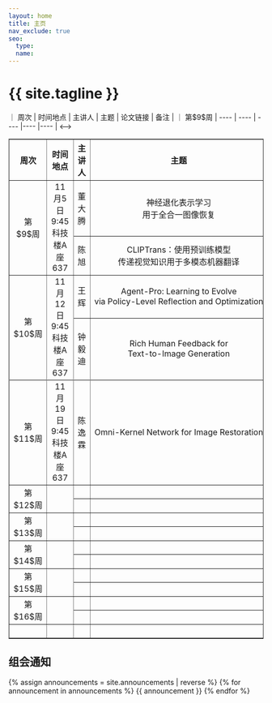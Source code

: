 ```yaml
---
layout: home
title: 主页
nav_exclude: true
seo:
  type: 
  name: 
---
```


# {{ site.tagline }}

<!-->｜ 周次  | 时间地点 |  主讲人  |  主题  |  论文链接  |  备注  |
｜ 第$9$周  | ----  | ----  | ----  |----  |----  |
<-->
<table border="1">
  <tr>
    <th style="text-align:center;">周次</th>
    <th>时间地点</th>
    <th>主讲人</th>
    <th>主题</th>
    <th>论文链接</th>
    <th>备注</th>
  </tr>
  <tr>
    <td style="text-align:center;" rowspan="2">第$9$周</td>
    <td style="text-align:center" rowspan="2">11月5日9:45<br>科技楼A座637</td>
    <td style="text-align:center;">董大腾</td>
    <td style="text-align:center; white-space: nowrap">神经退化表示学习<br>用于全合一图像恢复</td>
    <td style="text-align:center; white-space: nowrap"><a href="https://ieeexplore.ieee.org/document/10680296" target= "_blank"> Neural Degradation Representation Learning for All-in-One Image Restoration </a></td>
    <td style="text-align:center;" rowspan="2"><a href="https://basics.sjtu.edu.cn/~yangqizhe/pdf/group/semin9-ddt-1105.pptx" target= "_blank"> Slides By 董大腾 </a></td>
  </tr>
  <tr>
    <td style="text-align:center;">陈旭</td>
      <td style="text-align:center; white-space: nowrap">CLIPTrans：使用预训练模型<br>传递视觉知识用于多模态机器翻译</td>
    <td style="text-align:center; white-space: nowrap"><a href="https://openaccess.thecvf.com//content/ICCV2023/html/Gupta_CLIPTrans_Transferring_Visual_Knowledge_with_Pre-trained_Models_for_Multimodal_Machine_ICCV_2023_paper.html" target= "_blank" >CLIPTrans: Transferring Visual Knowledge with Pre-trained Models for Multimodal Machine Translation
</a></td>
  </tr>
   <tr>
    <td style="text-align:center;" rowspan="2">第$10$周</td>
    <td style="text-align:center" rowspan="2">11月12日9:45<br>科技楼A座637</td>
    <td style="text-align:center;">王辉</td>
    <td style="text-align:center; white-space: nowrap">Agent-Pro: Learning to Evolve <br> via Policy-Level Reflection and
Optimization</td>
    <td style="text-align:center;"><a href="https://aclanthology.org/2024.acl-long.292/" target= "_blank"> Agent-Pro: Learning to Evolve <br> via Policy-Level Reflection and
Optimization </a></td>
    <td style="text-align:center;" rowspan="2"></td>
  </tr>
  <tr>
    <td style="text-align:center;">钟毅迪</td>
    <td style="text-align:center; white-space: nowrap">Rich Human Feedback for <br> Text-to-Image Generation</td>
    <td style="text-align:center;"><a href="https://openaccess.thecvf.com/content/CVPR2024/html/Liang_Rich_Human_Feedback_for_Text-to-Image_Generation_CVPR_2024_paper.html" target= "_blank"> Rich Human Feedback for <br> Text-to-Image Generation </a></td>
  </tr>
   <tr>
    <td style="text-align:center;" rowspan="2">第$11$周</td>
    <td style="text-align:center" rowspan="2">11月19日9:45<br>科技楼A座637</td>
    <td style="text-align:center" rowspan="2">陈逸霖</td>
    <td style="text-align:center; white-space: nowrap" rowspan="2">Omni-Kernel Network for Image Restoration</td>
    <td style="text-align:center;" rowspan="2"><a href="https://ojs.aaai.org/index.php/AAAI/article/view/27907" target= "_blank"> Omni-Kernel Network for Image Restoration </a></td>
    <td style="text-align:center;" rowspan="2"></td>
  </tr>
  <tr>
  </tr>

   <tr>
    <td style="text-align:center" rowspan="2">第$12$周</td>
    <td style="text-align:center" rowspan="2"></td>
    <td style="text-align:center;"></td>
    <td style="text-align:center; white-space: nowrap"></td>
    <td style="text-align:center;"></td>
    <td style="text-align:center;" rowspan="2"></td>
  </tr>
  <tr>
    <td style="text-align:center;"></td>
    <td style="text-align:center; white-space: nowrap"></td>
    <td style="text-align:center;"></td>
  </tr>
   <tr>
    <td style="text-align:center;" rowspan="2">第$13$周</td>
    <td style="text-align:center" rowspan="2"></td>
    <td style="text-align:center;"></td>
    <td style="text-align:center; white-space: nowrap"></td>
    <td style="text-align:center;"></td>
    <td style="text-align:center;" rowspan="2"></td>
  </tr>
  <tr>
    <td style="text-align:center;"></td>
    <td style="text-align:center; white-space: nowrap"></td>
    <td style="text-align:center;"></td>
  </tr>
   <tr>
    <td style="text-align:center;" rowspan="2">第$14$周</td>
    <td style="text-align:center" rowspan="2"></td>
    <td style="text-align:center;"></td>
    <td style="text-align:center; white-space: nowrap"></td>
    <td style="text-align:center;"></td>
    <td style="text-align:center;" rowspan="2"></td>
  </tr>
  <tr>
    <td style="text-align:center;"></td>
    <td style="text-align:center; white-space: nowrap"></td>
    <td style="text-align:center;"></td>
  </tr>
   <tr>
    <td style="text-align:center;" rowspan="2">第$15$周</td>
    <td style="text-align:center" rowspan="2"></td>
    <td style="text-align:center;"></td>
    <td style="text-align:center; white-space: nowrap"></td>
    <td style="text-align:center;"></td>
    <td style="text-align:center;" rowspan="2"></td>
  </tr>
  <tr>
    <td style="text-align:center;"></td>
    <td style="text-align:center; white-space: nowrap"></td>
    <td style="text-align:center;"></td>
  </tr>
   <tr>
    <td style="text-align:center;" rowspan="2">第$16$周</td>
    <td style="text-align:center" rowspan="2"></td>
    <td style="text-align:center;"></td>
    <td style="text-align:center; white-space: nowrap"></td>
    <td style="text-align:center;"></td>
    <td style="text-align:center;" rowspan="2"></td>
  </tr>
  <tr>
    <td style="text-align:center;"></td>
    <td style="text-align:center; white-space: nowrap"></td>
    <td style="text-align:center;"></td>
  </tr>

   <tr>
    <td style="text-align:center;" rowspan="2"></td>
    <td style="text-align:center;" rowspan="2"></td>
    <td style="text-align:center;" rowspan="2"></td>
    <td style="text-align:center;" rowspan="2"></td>
    <td style="text-align:center;" rowspan="2">&ensp;&ensp;&ensp;&ensp;&ensp;&ensp;&ensp;&ensp;&ensp;&ensp;&ensp;&ensp;&ensp;&ensp;&ensp;&ensp;&ensp;&ensp;&ensp;&ensp;&ensp;&ensp;&ensp;&ensp;&ensp;&ensp;&ensp;&ensp;&ensp;&ensp;&ensp;&ensp;&ensp;&ensp;&ensp;&ensp;&ensp;&ensp;&ensp;&ensp;&ensp;&ensp;&ensp;&ensp;&ensp;&ensp;&ensp;&ensp;&ensp;&ensp;&ensp;&ensp;&ensp;&ensp;&ensp;&ensp;&ensp;&ensp;&ensp;&ensp;&ensp;&ensp;&ensp;&ensp;&ensp;&ensp;</td>
    <td style="text-align:center;" rowspan="2"></td>
  </tr>
</table>



## 组会通知

{% assign announcements = site.announcements | reverse %}
{% for announcement in announcements %}
{{ announcement }}
{% endfor %}
